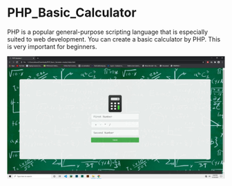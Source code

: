 # PHP_Basic_Calculator
PHP is a popular general-purpose scripting language that is especially suited to web development. You can create a basic calculator by PHP. This is very important for beginners.

![alt text](https://github.com/AhsanParadise/PHP_Basic_Calculator/blob/master/ScreenShot.jpg?raw=true)

